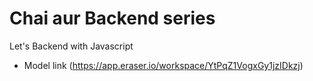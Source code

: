 # Chai aur Backend series

Let's Backend with Javascript

- Model link (https://app.eraser.io/workspace/YtPqZ1VogxGy1jzIDkzj)

